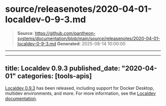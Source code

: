 # source/releasenotes/2020-04-01-localdev-0-9-3.md

> **Source**: https://github.com/pantheon-systems/documentation/blob/main/source/releasenotes/2020-04-01-localdev-0-9-3.md
> **Generated**: 2025-08-14 10:00:00

---

---
title: Localdev 0.9.3
published_date: "2020-04-01"
categories: [tools-apis]
---
[Localdev 0.9.3](/guides/local-development) has been released, including support for Docker Desktop, multidev environments, and more. For more information, see the [Localdev documentation](/guides/local-development).
